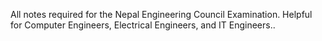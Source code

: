 All notes required for the Nepal Engineering Council Examination.
Helpful for Computer Engineers, Electrical Engineers, and IT Engineers..
